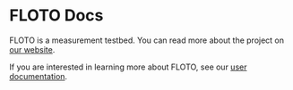 # FLOTO Docs

FLOTO is a measurement testbed. You can read more about the project on [our website](https://internetequity.org/floto/).

If you are interested in learning more about FLOTO, see our [user documentation](user/README.md).